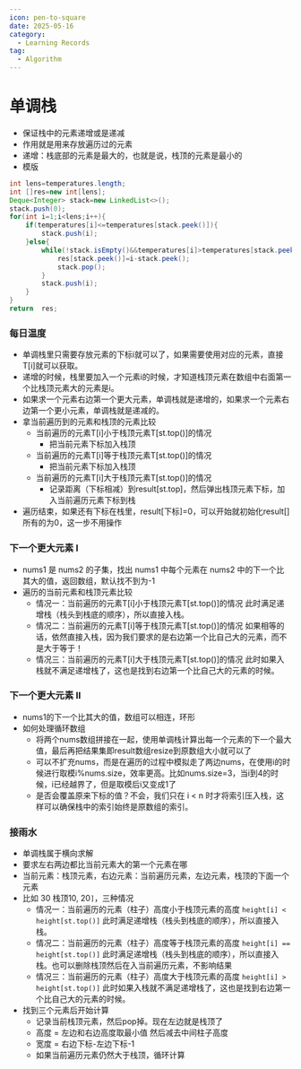 ```yaml
---
icon: pen-to-square
date: 2025-05-16
category:
  - Learning Records
tag:
  - Algorithm
---
```


# 单调栈
- 保证栈中的元素递增或是递减
- 作用就是用来存放遍历过的元素
- 递增：栈底部的元素是最大的，也就是说，栈顶的元素是最小的
- 模版
```java
int lens=temperatures.length;
int []res=new int[lens];
Deque<Integer> stack=new LinkedList<>();
stack.push(0);
for(int i=1;i<lens;i++){
    if(temperatures[i]<=temperatures[stack.peek()]){
        stack.push(i);
    }else{
        while(!stack.isEmpty()&&temperatures[i]>temperatures[stack.peek()]){
            res[stack.peek()]=i-stack.peek();
            stack.pop();
        }
        stack.push(i);
    }
}
return  res;
```

### 每日温度
- 单调栈里只需要存放元素的下标i就可以了，如果需要使用对应的元素，直接T[i]就可以获取。
- 递增的时候，栈里要加入一个元素i的时候，才知道栈顶元素在数组中右面第一个比栈顶元素大的元素是i。
- 如果求一个元素右边第一个更大元素，单调栈就是递增的，如果求一个元素右边第一个更小元素，单调栈就是递减的。
- 拿当前遍历到的元素和栈顶的元素比较
    - 当前遍历的元素T[i]小于栈顶元素T[st.top()]的情况
        - 把当前元素下标加入栈顶
    - 当前遍历的元素T[i]等于栈顶元素T[st.top()]的情况
        - 把当前元素下标加入栈顶
    - 当前遍历的元素T[i]大于栈顶元素T[st.top()]的情况
        - 记录距离（下标相减）到result[st.top]，然后弹出栈顶元素下标，加入当前遍历元素下标到栈
- 遍历结束，如果还有下标在栈里，result[下标]=0，可以开始就初始化result[]所有的为0，这一步不用操作

### 下一个更大元素 I
- nums1 是 nums2 的子集，找出 nums1 中每个元素在 nums2 中的下一个比其大的值，返回数组，默认找不到为-1
- 遍历的当前元素和栈顶元素比较
    - 情况一：当前遍历的元素T[i]小于栈顶元素T[st.top()]的情况
    此时满足递增栈（栈头到栈底的顺序），所以直接入栈。
    - 情况二：当前遍历的元素T[i]等于栈顶元素T[st.top()]的情况
    如果相等的话，依然直接入栈，因为我们要求的是右边第一个比自己大的元素，而不是大于等于！
    - 情况三：当前遍历的元素T[i]大于栈顶元素T[st.top()]的情况
    此时如果入栈就不满足递增栈了，这也是找到右边第一个比自己大的元素的时候。

### 下一个更大元素 II
- nums1的下一个比其大的值，数组可以相连，环形
- 如何处理循环数组
    - 将两个nums数组拼接在一起，使用单调栈计算出每一个元素的下一个最大值，最后再把结果集即result数组resize到原数组大小就可以了
    - 可以不扩充nums，而是在遍历的过程中模拟走了两边nums，在使用i的时候进行取模i%nums.size，效率更高。比如nums.size=3，当i到4的时候，i已经越界了，但是取模后i又变成1了
    - 是否会覆盖原来下标的值？不会，我们只在 i < n 时才将索引压入栈，这样可以确保栈中的索引始终是原数组的索引。

### 接雨水
- 单调栈属于横向求解
- 要求左右两边都比当前元素大的第一个元素在哪
- 当前元素：栈顶元素，右边元素：当前遍历元素，左边元素，栈顶的下面一个元素
- 比如 30 栈顶10, 20`]`，三种情况
    - 情况一：当前遍历的元素（柱子）高度小于栈顶元素的高度 `height[i] < height[st.top()]`
    此时满足递增栈（栈头到栈底的顺序），所以直接入栈。
    - 情况二：当前遍历的元素（柱子）高度等于栈顶元素的高度 `height[i] == height[st.top()]`
    此时满足递增栈（栈头到栈底的顺序），所以直接入栈。也可以删除栈顶然后在入当前遍历元素，不影响结果
    - 情况三：当前遍历的元素（柱子）高度大于栈顶元素的高度 `height[i] > height[st.top()]`
    此时如果入栈就不满足递增栈了，这也是找到右边第一个比自己大的元素的时候。
- 找到三个元素后开始计算 
    - 记录当前栈顶元素，然后pop掉。现在左边就是栈顶了
    - 高度 = 左边和右边高度取最小值 然后减去中间柱子高度
    - 宽度 = 右边下标-左边下标-1
    - 如果当前遍历元素仍然大于栈顶，循环计算

